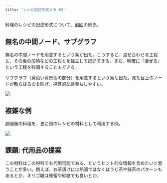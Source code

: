 ```yaml
---
title: 'レシピ記述形式メモ #2'
---
```

料理のレシピの記述形式について、[前回](https://r7kamura.com/articles/2022-05-13-mermaid-recipe-memo)の続き。

無名の中間ノード、サブグラフ
--------------

無名の中間ノードを用意するという案が出た。こうすると、混ぜ合わせる工程と、その後の加熱などの工程とを独立して記述できる。また、明確に「混ぜる」という工程を強調することもできる。

サブグラフ（黄色い背景色の部分）を用意するという案も出た。見た目上のノードが散らばるのを防げ、視覚的な誘導もしやすい。

![](https://lh4.googleusercontent.com/LpousuWymgEqQYDykmxKLhKF4DFDqloPOMsZz5ZhnhwCyMJevMvRvm6QqzGfz0a9Bur702CQOw2a4oUE6FJjE7n3lEFA85YRbaEACqyM2ndiukQ8UeYaGB5U11DYoByukppw9sRR47iwTe8d1rLEcBeABBizNKWiUXZv1ZhjRYvdzP6ovQ7Phsdut-OE)

複雑な例
----

調理後の料理を、更に別のレシピの材料として利用する例。

![](https://lh3.googleusercontent.com/_GWlA8-juYKwU1uCNMF_2MC1NDCSFHh44H8EHY81hQxjMlGbXcseWQrBbGFr1VYBaOpTCf6eeN3yCs2e91we3ZR8ld2W1YBoteSDVHSA38f7Rw00vFXNGUsydVWqtYEun-vl2I_alIIHe7HPq28lsA7UFb-pR1IKhSU-VksLFbjDBievGSbq3nwPk8pI)

課題: 代用品の提案
----------

この材料はこの材料でも代用可能である、というヒント的な情報を含めたいと思うことが多い。例えば、お茶漬けには熱湯ではなくほうじ茶や緑茶のパターンもあるとか、オリゴ糖は蜂蜜や砂糖でも良いとか。
